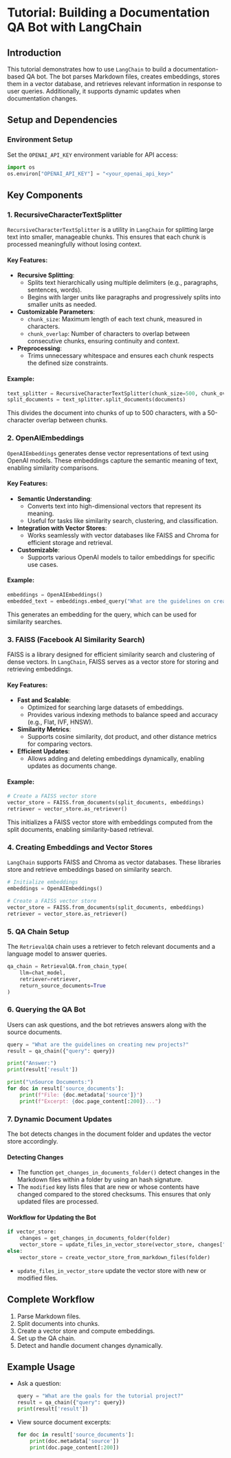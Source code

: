 # Tutorial: Building a Documentation QA Bot with LangChain

## Introduction
This tutorial demonstrates how to use `LangChain` to build a documentation-based QA
bot. The bot parses Markdown files, creates embeddings, stores them in a vector
database, and retrieves relevant information in response to user queries.
Additionally, it supports dynamic updates when documentation changes.

## Setup and Dependencies
### Environment Setup
Set the `OPENAI_API_KEY` environment variable for API access:
```python
import os
os.environ["OPENAI_API_KEY"] = "<your_openai_api_key>"
```

## Key Components

### 1. RecursiveCharacterTextSplitter
`RecursiveCharacterTextSplitter` is a utility in `LangChain` for splitting large
text into smaller, manageable chunks. This ensures that each chunk is processed
meaningfully without losing context.

#### Key Features:
- **Recursive Splitting**:
  - Splits text hierarchically using multiple delimiters (e.g., paragraphs,
    sentences, words).
  - Begins with larger units like paragraphs and progressively splits into
    smaller units as needed.
- **Customizable Parameters**:
  - `chunk_size`: Maximum length of each text chunk, measured in characters.
  - `chunk_overlap`: Number of characters to overlap between consecutive chunks,
    ensuring continuity and context.
- **Preprocessing**:
  - Trims unnecessary whitespace and ensures each chunk respects the defined size constraints.

#### Example:
```python
text_splitter = RecursiveCharacterTextSplitter(chunk_size=500, chunk_overlap=50)
split_documents = text_splitter.split_documents(documents)
```
This divides the document into chunks of up to 500 characters, with a
50-character overlap between chunks.

### 2. OpenAIEmbeddings
`OpenAIEmbeddings` generates dense vector representations of text using OpenAI
models. These embeddings capture the semantic meaning of text, enabling
similarity comparisons.

#### Key Features:
- **Semantic Understanding**:
  - Converts text into high-dimensional vectors that represent its meaning.
  - Useful for tasks like similarity search, clustering, and classification.
- **Integration with Vector Stores**:
  - Works seamlessly with vector databases like FAISS and Chroma for efficient
    storage and retrieval.
- **Customizable**:
  - Supports various OpenAI models to tailor embeddings for specific use cases.

#### Example:
```python
embeddings = OpenAIEmbeddings()
embedded_text = embeddings.embed_query("What are the guidelines on creating new projects?")
```
This generates an embedding for the query, which can be used for similarity searches.

### 3. FAISS (Facebook AI Similarity Search)
FAISS is a library designed for efficient similarity search and clustering of
dense vectors. In `LangChain`, FAISS serves as a vector store for storing and
retrieving embeddings.

#### Key Features:
- **Fast and Scalable**:
  - Optimized for searching large datasets of embeddings.
  - Provides various indexing methods to balance speed and accuracy (e.g., Flat, IVF, HNSW).
- **Similarity Metrics**:
  - Supports cosine similarity, dot product, and other distance metrics for comparing vectors.
- **Efficient Updates**:
  - Allows adding and deleting embeddings dynamically, enabling updates as documents change.

#### Example:
```python
# Create a FAISS vector store
vector_store = FAISS.from_documents(split_documents, embeddings)
retriever = vector_store.as_retriever()
```
This initializes a FAISS vector store with embeddings computed from the split
documents, enabling similarity-based retrieval.

### 4. Creating Embeddings and Vector Stores
`LangChain` supports FAISS and Chroma as vector databases. These libraries store
and retrieve embeddings based on similarity search.
```python
# Initialize embeddings
embeddings = OpenAIEmbeddings()

# Create a FAISS vector store
vector_store = FAISS.from_documents(split_documents, embeddings)
retriever = vector_store.as_retriever()
```

### 5. QA Chain Setup
The `RetrievalQA` chain uses a retriever to fetch relevant documents and a
language model to answer queries.
```python
qa_chain = RetrievalQA.from_chain_type(
    llm=chat_model,
    retriever=retriever,
    return_source_documents=True
)
```

### 6. Querying the QA Bot
Users can ask questions, and the bot retrieves answers along with the source documents.
```python
query = "What are the guidelines on creating new projects?"
result = qa_chain({"query": query})

print("Answer:")
print(result['result'])

print("\nSource Documents:")
for doc in result['source_documents']:
    print(f"File: {doc.metadata['source']}")
    print(f"Excerpt: {doc.page_content[:200]}...")
```

### 7. Dynamic Document Updates
The bot detects changes in the document folder and updates the vector store accordingly.

#### Detecting Changes

- The function `get_changes_in_documents_folder()` detect changes in the Markdown
  files within a folder by using an hash signature.
- The `modified` key lists files that are new or whose contents have changed
  compared to the stored checksums. This ensures that only updated files are
  processed.

#### Workflow for Updating the Bot
```python
if vector_store:
    changes = get_changes_in_documents_folder(folder)
    vector_store = update_files_in_vector_store(vector_store, changes["modified"])
else:
    vector_store = create_vector_store_from_markdown_files(folder)
```
- `update_files_in_vector_store` update the vector store with new or modified files.

## Complete Workflow
1. Parse Markdown files.
2. Split documents into chunks.
3. Create a vector store and compute embeddings.
4. Set up the QA chain.
5. Detect and handle document changes dynamically.

## Example Usage
- Ask a question:
  ```python
  query = "What are the goals for the tutorial project?"
  result = qa_chain({"query": query})
  print(result['result'])
  ```

- View source document excerpts:
  ```python
  for doc in result['source_documents']:
      print(doc.metadata['source'])
      print(doc.page_content[:200])
  ```
